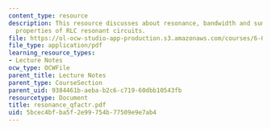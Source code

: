 ```yaml
---
content_type: resource
description: This resource discusses about resonance, bandwidth and summary of the
  properties of RLC resonant circuits.
file: https://ol-ocw-studio-app-production.s3.amazonaws.com/courses/6-071j-introduction-to-electronics-signals-and-measurement-spring-2006/5bcec4bfba5f2e99754b77509e9e7ab4_resonance_qfactr.pdf
file_type: application/pdf
learning_resource_types:
- Lecture Notes
ocw_type: OCWFile
parent_title: Lecture Notes
parent_type: CourseSection
parent_uid: 9384461b-aeba-b2c6-c719-60dbb10543fb
resourcetype: Document
title: resonance_qfactr.pdf
uid: 5bcec4bf-ba5f-2e99-754b-77509e9e7ab4
---
```

